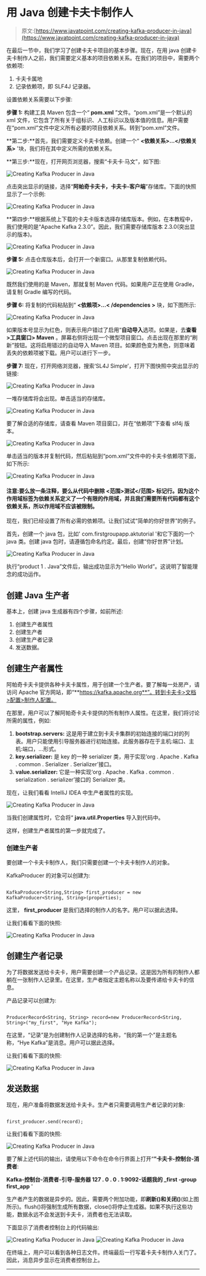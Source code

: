 # 用 Java 创建卡夫卡制作人

> 原文:[https://www.javatpoint.com/creating-kafka-producer-in-java](https://www.javatpoint.com/creating-kafka-producer-in-java)

在最后一节中，我们学习了创建卡夫卡项目的基本步骤。现在，在用 java 创建卡夫卡制作人之前，我们需要定义基本的项目依赖关系。在我们的项目中，需要两个依赖项:

1.  卡夫卡属地
2.  记录依赖项，即 SLF4J 记录器。

设置依赖关系需要以下步骤:

**步骤 1:** 构建工具 Maven 包含一个“ **pom.xml** ”文件。“pom.xml”是一个默认的 xml 文件，它包含了所有关于组标识、人工标识以及版本值的信息。用户需要在“pom.xml”文件中定义所有必要的项目依赖关系。转到“pom.xml”文件。

**第二步:**首先，我们需要定义卡夫卡依赖。创建一个“ **<依赖关系>...</依赖关系>** '块，我们将在其中定义所需的依赖关系。

**第三步:**现在，打开网页浏览器，搜索“卡夫卡·马文”，如下图:

![Creating Kafka Producer in Java](../Images/68a5e5198eecbf831dcde1a4bda381f2.png)

点击突出显示的链接，选择“**阿帕奇卡夫卡，卡夫卡-客户端**”存储库。下面的快照显示了一个示例:

![Creating Kafka Producer in Java](../Images/d59400a23d8bad04124fa26d6f7134ab.png)

**第四步:**根据系统上下载的卡夫卡版本选择存储库版本。例如，在本教程中，我们使用的是“Apache Kafka 2.3.0”。因此，我们需要存储库版本 2.3.0(突出显示的版本)。

![Creating Kafka Producer in Java](../Images/cd19ac9020a50a3fa5f9ec49a98e5fbe.png)

**步骤 5:** 点击仓库版本后，会打开一个新窗口。从那里复制依赖代码。

![Creating Kafka Producer in Java](../Images/d0438c99fa22e114121b6fb64f72c0b5.png)

既然我们使用的是 Maven，那就复制 Maven 代码。如果用户正在使用 Gradle，请复制 Gradle 编写的代码。

**步骤 6:** 将复制的代码粘贴到“ **<依赖项>...< /dependencies >** 块，如下图所示:

![Creating Kafka Producer in Java](../Images/b22de788a79b3e1c560cf9d8af068790.png)

如果版本号显示为红色，则表示用户错过了启用“**自动导入**选项。如果是，去**查看>工具窗口> Maven** 。屏幕右侧将出现一个微型项目窗口。点击出现在那里的“刷新”按钮。这将启用错过的自动导入 Maven 项目。如果颜色变为黑色，则意味着丢失的依赖项被下载。用户可以进行下一步。

**步骤 7:** 现在，打开网络浏览器，搜索‘SL4J Simple’，打开下图快照中突出显示的链接:

![Creating Kafka Producer in Java](../Images/048ade05a3059003cac87f189e2dd85e.png)

一堆存储库将会出现。单击适当的存储库。

![Creating Kafka Producer in Java](../Images/ea178a7b9b3de87c2fa8a3b214d0be26.png)

要了解合适的存储库，请查看 Maven 项目窗口，并在“依赖项”下查看 slf4j 版本。

![Creating Kafka Producer in Java](../Images/cb109ba6b48e89f4310d9458f056a32d.png)

单击适当的版本并复制代码，然后粘贴到“pom.xml”文件中的卡夫卡依赖项下面，如下所示:

![Creating Kafka Producer in Java](../Images/d9e89f6ce5f8f1bf0d3ac8255b6b0a9b.png)

#### 注意:要么放一条注释，要么从代码中删除 <范围>测试</范围> 标记行。因为这个作用域标签为依赖关系定义了一个有限的作用域，并且我们需要所有代码都有这个依赖关系，所以作用域不应该被限制。

现在，我们已经设置了所有必需的依赖项。让我们试试“简单的你好世界”的例子。

首先，创建一个 java 包，比如' com.firstgroupapp.aktutorial '和它下面的一个 java 类。创建 java 包时，请遵循包命名约定。最后，创建“你好世界”计划。

![Creating Kafka Producer in Java](../Images/b5df9f3ee7837ddc3791218248f2f152.png)

执行“product 1 . Java”文件后，输出成功显示为“Hello World”。这说明了智能理念的成功运作。

## 创建 Java 生产者

基本上，创建 java 生成器有四个步骤，如前所述:

1.  创建生产者属性
2.  创建生产者
3.  创建生产者记录
4.  发送数据。

## 创建生产者属性

阿帕奇卡夫卡提供各种卡夫卡属性，用于创建一个生产者。要了解每一处房产，请访问 Apache 官方网站，即“**https://kafka.apache.org**”。转到卡夫卡>文档>配置>制作人配置。

在那里，用户可以了解阿帕奇卡夫卡提供的所有制作人属性。在这里，我们将讨论所需的属性，例如:

1.  **bootstrap.servers:** 这是用于建立到卡夫卡集群的初始连接的端口对的列表。用户只能使用引导服务器进行初始连接。此服务器存在于主机:端口、主机:端口，...形式。
2.  **key.serializer:** 是 key 的一种 serializer 类，用于实现‘org . Apache . Kafka . common . Serializer . Serializer’接口。
3.  **value.serializer:** 它是一种实现‘org . Apache . Kafka . common . serialization . serializer’接口的 Serializer 类。

现在，让我们看看 IntelliJ IDEA 中生产者属性的实现。

![Creating Kafka Producer in Java](../Images/f8b88c07aaa81c39485f71457fb95a78.png)

当我们创建属性时，它会将“ **java.util.Properties** 导入到代码中。

这样，创建生产者属性的第一步就完成了。

### 创建生产者

要创建一个卡夫卡制作人，我们只需要创建一个卡夫卡制作人的对象。

KafkaProducer 的对象可以创建为:

```

KafkaProducer<String,String> first_producer = new KafkaProducer<String, String>(properties);

```

这里， **first_producer** 是我们选择的制作人的名字。用户可以据此选择。

让我们看看下面的快照:

![Creating Kafka Producer in Java](../Images/e3e6825e78805d3f169ffd09f47c08a0.png)

## 创建生产者记录

为了将数据发送给卡夫卡，用户需要创建一个产品记录。这是因为所有的制作人都躺在一张制作人记录里。在这里，生产者指定主题名称以及要传递给卡夫卡的信息。

产品记录可以创建为:

```

ProducerRecord<String, String> record=new ProducerRecord<String, String>("my_first", "Hye Kafka");

```

在这里，“记录”是为创建制作人记录选择的名称，“我的第一个”是主题名称，“Hye Kafka”是消息。用户可以据此选择。

让我们看看下面的快照:

![Creating Kafka Producer in Java](../Images/e2d44dec1348f058f601321f40cb2763.png)

## 发送数据

现在，用户准备将数据发送给卡夫卡。生产者只需要调用生产者记录的对象:

```

first_producer.send(record);

```

让我们看看下面的快照:

![Creating Kafka Producer in Java](../Images/3fdb6654d9002f0ed168ccd604ea4b6c.png)

要了解上述代码的输出，请使用以下命令在命令行界面上打开“**”卡夫卡-控制台-消费者**:

**Kafka-控制台-消费者-引导-服务器 127 . 0 . 0 . 1:9092-话题我的 _first -group first_app** '

生产者产生的数据是异步的。因此，需要两个附加功能，即**刷新()**和**关闭()**(如上图所示)。flush()将强制生成所有数据，close()将停止生成器。如果不执行这些功能，数据永远不会发送到卡夫卡，消费者也无法读取。

下面显示了消费者控制台上的代码输出:

![Creating Kafka Producer in Java](../Images/0c8ad4b367cae5fdc48526038e22d006.png)
![Creating Kafka Producer in Java](../Images/58f45f3b4999f92b11bf5ddef158e459.png)

在终端上，用户可以看到各种日志文件。终端最后一行写着卡夫卡制作人关门了。因此，消息异步显示在消费者控制台上。

* * *